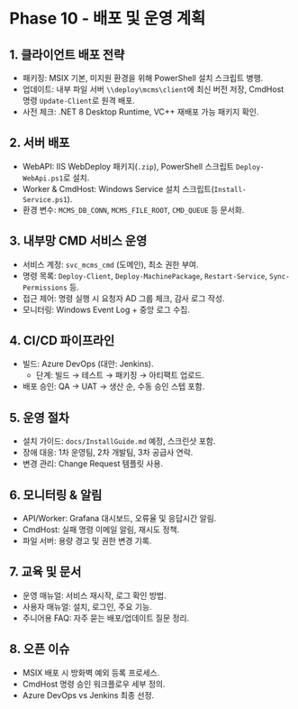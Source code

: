 # Phase 10 - 배포 및 운영 계획

## 1. 클라이언트 배포 전략
- 패키징: MSIX 기본, 미지원 환경을 위해 PowerShell 설치 스크립트 병행.
- 업데이트: 내부 파일 서버 `\\deploy\mcms\client`에 최신 버전 저장, CmdHost 명령 `Update-Client`로 원격 배포.
- 사전 체크: .NET 8 Desktop Runtime, VC++ 재배포 가능 패키지 확인.

## 2. 서버 배포
- WebAPI: IIS WebDeploy 패키지(`.zip`), PowerShell 스크립트 `Deploy-WebApi.ps1`로 설치.
- Worker & CmdHost: Windows Service 설치 스크립트(`Install-Service.ps1`).
- 환경 변수: `MCMS_DB_CONN`, `MCMS_FILE_ROOT`, `CMD_QUEUE` 등 문서화.

## 3. 내부망 CMD 서비스 운영
- 서비스 계정: `svc_mcms_cmd` (도메인), 최소 권한 부여.
- 명령 목록: `Deploy-Client`, `Deploy-MachinePackage`, `Restart-Service`, `Sync-Permissions` 등.
- 접근 제어: 명령 실행 시 요청자 AD 그룹 체크, 감사 로그 작성.
- 모니터링: Windows Event Log + 중앙 로그 수집.

## 4. CI/CD 파이프라인
- 빌드: Azure DevOps (대안: Jenkins).
  - 단계: 빌드 → 테스트 → 패키징 → 아티팩트 업로드.
- 배포 승인: QA → UAT → 생산 순, 수동 승인 스텝 포함.

## 5. 운영 절차
- 설치 가이드: `docs/InstallGuide.md` 예정, 스크린샷 포함.
- 장애 대응: 1차 운영팀, 2차 개발팀, 3차 공급사 연락.
- 변경 관리: Change Request 템플릿 사용.

## 6. 모니터링 & 알림
- API/Worker: Grafana 대시보드, 오류율 및 응답시간 알림.
- CmdHost: 실패 명령 이메일 알림, 재시도 정책.
- 파일 서버: 용량 경고 및 권한 변경 기록.

## 7. 교육 및 문서
- 운영 매뉴얼: 서비스 재시작, 로그 확인 방법.
- 사용자 매뉴얼: 설치, 로그인, 주요 기능.
- 주니어용 FAQ: 자주 묻는 배포/업데이트 질문 정리.

## 8. 오픈 이슈
- MSIX 배포 시 방화벽 예외 등록 프로세스.
- CmdHost 명령 승인 워크플로우 세부 정의.
- Azure DevOps vs Jenkins 최종 선정.
